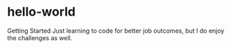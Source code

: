 # hello-world
Getting Started 
Just learning to code for better job outcomes, but I do enjoy the challenges as well.
